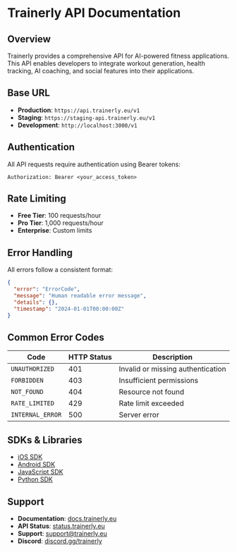 # Trainerly API Documentation

## Overview

Trainerly provides a comprehensive API for AI-powered fitness applications. This API enables developers to integrate workout generation, health tracking, AI coaching, and social features into their applications.

## Base URL

- **Production**: `https://api.trainerly.eu/v1`
- **Staging**: `https://staging-api.trainerly.eu/v1`
- **Development**: `http://localhost:3000/v1`

## Authentication

All API requests require authentication using Bearer tokens:

```http
Authorization: Bearer <your_access_token>
```

## Rate Limiting

- **Free Tier**: 100 requests/hour
- **Pro Tier**: 1,000 requests/hour
- **Enterprise**: Custom limits

## Error Handling

All errors follow a consistent format:

```json
{
  "error": "ErrorCode",
  "message": "Human readable error message",
  "details": {},
  "timestamp": "2024-01-01T00:00:00Z"
}
```

## Common Error Codes

| Code | HTTP Status | Description |
|------|-------------|-------------|
| `UNAUTHORIZED` | 401 | Invalid or missing authentication |
| `FORBIDDEN` | 403 | Insufficient permissions |
| `NOT_FOUND` | 404 | Resource not found |
| `RATE_LIMITED` | 429 | Rate limit exceeded |
| `INTERNAL_ERROR` | 500 | Server error |

## SDKs & Libraries

- [iOS SDK](https://github.com/trainerly/ios-sdk)
- [Android SDK](https://github.com/trainerly/android-sdk)
- [JavaScript SDK](https://github.com/trainerly/js-sdk)
- [Python SDK](https://github.com/trainerly/python-sdk)

## Support

- **Documentation**: [docs.trainerly.eu](https://docs.trainerly.eu)
- **API Status**: [status.trainerly.eu](https://status.trainerly.eu)
- **Support**: [support@trainerly.eu](mailto:support@trainerly.eu)
- **Discord**: [discord.gg/trainerly](https://discord.gg/trainerly)
